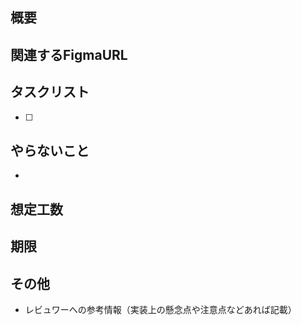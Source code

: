 ## 概要

## 関連するFigmaURL

## タスクリスト

- [ ]

## やらないこと

-

## 想定工数

## 期限

## その他

- レビュワーへの参考情報（実装上の懸念点や注意点などあれば記載）
